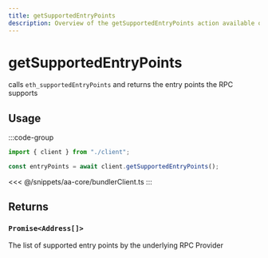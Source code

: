 ```yaml
---
title: getSupportedEntryPoints
description: Overview of the getSupportedEntryPoints action available on the BundlerClient
---
```


# getSupportedEntryPoints

calls `eth_supportedEntryPoints` and returns the entry points the RPC supports

## Usage

:::code-group

```ts [example.ts]
import { client } from "./client";

const entryPoints = await client.getSupportedEntryPoints();
```

<<< @/snippets/aa-core/bundlerClient.ts
:::

## Returns

### `Promise<Address[]>`

The list of supported entry points by the underlying RPC Provider

